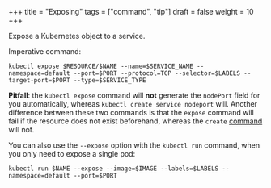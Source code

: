 +++
title = "Exposing"
tags = ["command", "tip"]
draft = false
weight = 10
+++

Expose a Kubernetes object to a service.

Imperative command:

```shell
kubectl expose $RESOURCE/$NAME --name=$SERVICE_NAME --namespace=default --port=$PORT --protocol=TCP --selector=$LABELS --target-port=$PORT --type=$SERVICE_TYPE
```

**Pitfall**: the `kubectl expose` command will **not** generate the `nodePort` field for you automatically, whereas `kubectl create service nodeport` will. Another difference between these two commands is that the `expose` command will fail if the resource does not exist beforehand, whereas the `create` [command](/portfolio/kubernetes/nodeport/) will not.

You can also use the `--expose` option with the `kubectl run` command, when you only need to expose a single pod:

```shell
kubectl run $NAME --expose --image=$IMAGE --labels=$LABELS --namespace=default --port=$PORT
```
